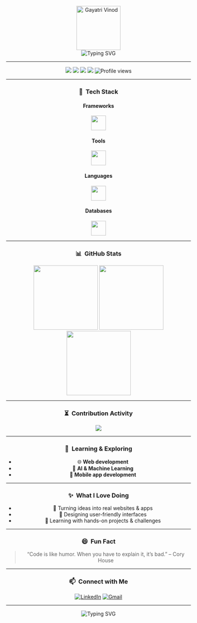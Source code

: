 <p align="center">
  <img src="https://github.com/gayatriiv.png" alt="Gayatri Vinod" width="120"/>
  <br/>
  <img src="https://readme-typing-svg.demolab.com?font=Fira+Code&duration=2000&pause=1000&color=00A6ED&center=true&vCenter=true&width=435&lines=Hi%2C+I'm+Gayatri+Vinod!;Web+Developer+%7C+AI+Enthusiast+%F0%9F%A4%96;Let%27s+build+something+amazing+%F0%9F%9A%80" alt="Typing SVG"/>
</p>

---

<p align="center">
  <img src="https://img.shields.io/badge/Joined-2024-informational?style=flat&logo=github&color=blueviolet"/>
  <img src="https://img.shields.io/badge/Followers-8-blue?style=flat&logo=github"/>
  <img src="https://img.shields.io/badge/Repositories-22-important?style=flat&logo=github"/>
  <img src="https://img.shields.io/badge/Commits-235-success?style=flat&logo=github"/>
  <img src="https://komarev.com/ghpvc/?username=gayatriiv&color=blueviolet" alt="Profile views"/>
</p>

---

<div align="center">

### 🚀 &nbsp;**Tech Stack**
#### Frameworks
<img src="https://skillicons.dev/icons?i=react,nextjs,nodejs,express&theme=dark" height="40"/>

#### Tools
<img src="https://skillicons.dev/icons?i=git,docker,vscode,figma,postman&theme=dark" height="40"/>

#### Languages
<img src="https://skillicons.dev/icons?i=js,ts,python,java,cpp&theme=dark" height="40"/>

#### Databases
<img src="https://skillicons.dev/icons?i=mongodb,postgres,mysql,redis&theme=dark" height="40"/>

---


### 📊 &nbsp;**GitHub Stats**

<img src="https://github-readme-stats.vercel.app/api?username=gayatriiv&show_icons=true&theme=dark&bg_color=0d1117&hide_border=true" height="175"/>
<img src="https://github-readme-streak-stats.herokuapp.com/?user=gayatriiv&theme=dark&hide_border=true&ring=7C3AED&fire=7C3AED" height="175"/>
<img src="https://github-readme-stats.vercel.app/api/top-langs/?username=gayatriiv&layout=compact&theme=dark&hide_border=true&bg_color=0d1117" height="175"/>

---

### ⏳ &nbsp;**Contribution Activity**

<img src="https://github-readme-activity-graph.vercel.app/graph?username=gayatriiv&theme=github-dark&hide_border=true"/>

---

### 🌱 &nbsp;**Learning & Exploring**

- 🌐 **Web development**
- 🤖 **AI & Machine Learning**
- 📱 **Mobile app development**

---

### ✨ &nbsp;**What I Love Doing**

- 🚀 Turning ideas into real websites & apps
- 🎨 Designing user-friendly interfaces
- 🧩 Learning with hands-on projects & challenges

---

### 😄 &nbsp;**Fun Fact**

> “Code is like humor. When you have to explain it, it’s bad.” – Cory House

---

### 📫 &nbsp;**Connect with Me**

[![LinkedIn](https://img.shields.io/badge/LinkedIn-blue?style=flat-square&logo=linkedin)](https://www.linkedin.com/in/gayatri-vinod)
[![Gmail](https://img.shields.io/badge/Email-gayatrrriii@gmail.com-red?style=flat-square&logo=gmail)](mailto:gayatrrriii@gmail.com)

---

<p align="center">
  <img src="https://readme-typing-svg.demolab.com?font=Fira+Code&duration=2000&pause=1000&color=00A6ED&center=true&vCenter=true&width=435&lines=Thanks+for+stopping+by!+%F0%9F%98%8A" alt="Typing SVG"/>
</p>
